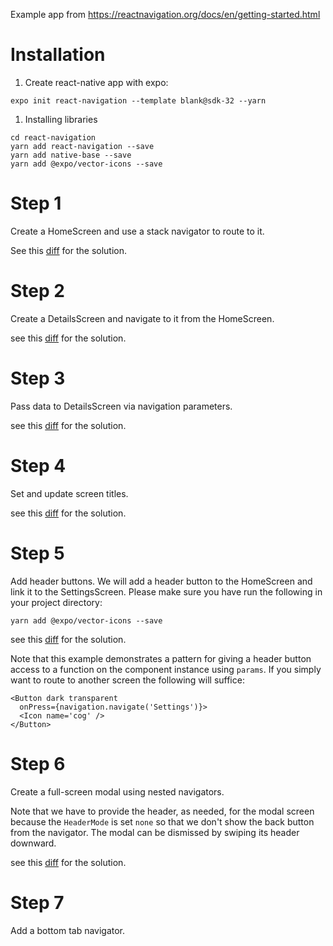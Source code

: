 Example app from https://reactnavigation.org/docs/en/getting-started.html

# Installation
1. Create react-native app with expo:
```
expo init react-navigation --template blank@sdk-32 --yarn
```
1. Installing libraries
```
cd react-navigation
yarn add react-navigation --save
yarn add native-base --save
yarn add @expo/vector-icons --save
```

# Step 1
Create a HomeScreen and use a stack navigator to route to it.

See this [diff](https://github.com/lubaochuan/react-navigation/commit/5c11c9aca0bb340f4c3831ff5c5dbd3788f8974a) for the solution.

# Step 2
Create a DetailsScreen and navigate to it from the HomeScreen.

see this [diff](https://github.com/lubaochuan/react-navigation/commit/4c7b36f020345283605d3dd3d6316ea863b1a7be) for the solution.

# Step 3
Pass data to DetailsScreen via navigation parameters.

see this [diff](https://github.com/lubaochuan/react-navigation/commit/17989bc3cda12a4f37670cbe1ea469b33af1797b) for the solution.

# Step 4
Set and update screen titles.

see this [diff](https://github.com/lubaochuan/react-navigation/commit/4f68a6053d5d7c1f01e94867b1a0908327e12133) for the solution.

# Step 5
Add header buttons. We will add a header button to the HomeScreen and
link it to the SettingsScreen. Please make sure you have run the following in your project
directory:
```
yarn add @expo/vector-icons --save
```

see this [diff](https://github.com/lubaochuan/react-navigation/commit/e475fa80ec79631ba9090f56e913d1ebdfb6309b) for the solution.

Note that this example demonstrates a pattern for giving a header button
access to a function on the component instance using `params`. If you simply
want to route to another screen the following will suffice:
```
<Button dark transparent
  onPress={navigation.navigate('Settings')}>
  <Icon name='cog' />
</Button>
```

# Step 6
Create a full-screen modal using nested navigators.

Note that we have to provide the header, as needed, for the modal screen because the `HeaderMode` is set `none` so that we don't show the back button from the navigator. The modal can be dismissed by swiping its header downward.

see this [diff](https://github.com/lubaochuan/react-navigation/commit/6ee736b24385f99cbdb40afe2d996a6923280944) for the solution.

# Step 7
Add a bottom tab navigator.
